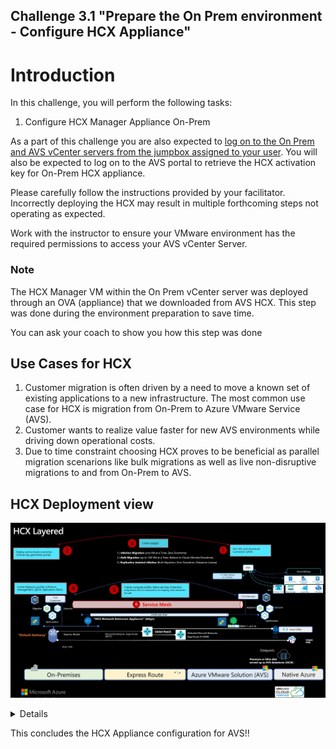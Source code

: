 Challenge 3.1
"Prepare the On Prem environment - Configure HCX Appliance"
---

# Introduction

In this challenge, you will perform the following tasks:

1.	Configure HCX Manager Appliance On-Prem

As a part of this challenge you are also expected to <u>log on to the On Prem and AVS vCenter servers from the jumpbox assigned to your user</u>. You will also be expected to log on to the AVS portal to retrieve the HCX activation key for On-Prem HCX appliance.

Please carefully follow the instructions provided by your facilitator. Incorrectly deploying the HCX may result in multiple forthcoming steps not operating as expected.

Work with the instructor to ensure your VMware environment has the required permissions to access your AVS vCenter Server.

### Note

The HCX Manager VM within the On Prem vCenter server was deployed through an OVA (appliance) that we downloaded from AVS HCX. This step was done during the environment preparation to save time.

You can ask your coach to show you how this step was done

## Use Cases for HCX

1. Customer migration is often driven by a need to move a known set of existing applications to a new infrastructure. The most common use case for HCX is migration from On-Prem to Azure VMware Service (AVS).
2. Customer wants to realize value faster for new AVS environments while driving down operational costs.
3. Due to time constraint choosing HCX proves to be beneficial as parallel migration scenarions like bulk migrations as well as live non-disruptive migrations to and from On-Prem to AVS.

## HCX Deployment view 

![](/Images/HCX/HCXLayered.png)

<details>

## Configure HCX Manager Appliance On-Prem

1.	Log in to the On Prem SDDC by login to your Azure jumpbox and by navigating to portal.azure.com. Log on to the jumpbox using the Bastian host and key in the username and password provided  within the AVS "Credentials&IP" document identified for your team

2.	Log on to your On-Prem vCenter using the "Credentials&IP" document

 ![](/Images/HCX/HCX_image3.png)

3.	Confirm that the vCenter server has hcx-manager deployed and powered on.

  ![](/Images/HCX/HCX_image4.png)

4.	Log on to the AVS private Cloud for your team in Azure Portal from where you will need to get a activation key for the HCX manager On-Prem

![](/Images/HCX/HCX_Image5.1.png)

5.	In the Azure VMware Solution portal, go to Manage > Add-ons > Migration using HCX > Connect with on-premise using HCX keys > Add > , specify the HCX Key Name (example as shown in the screenshot), and then select Add.

 ![](/Images/HCX/HCX_Image5.2.png)

6.	Use the admin credentials to sign in to the on-premises VMware HCX Manager at https://HCXManagerIP:9443. Use the "Credentials&IP" doc for this

### TIP
The admin user password is set during the VMware HCX Manager OVA file deployment.

7.	In Licensing, enter your key for HCX Advanced Key and select Activate.

![](/Images/HCX/HCX_image7.png)

### Important TIP
VMware HCX Manager must have open internet access or a proxy configured.

8.	In Datacentre Location, specify Chicago, Unted States of America and press continue

![](/Images/HCX/HCX_image8.png)

9.	In System Name, modify the name or accept the default and select Continue.

 ![](/Images/HCX/HCX_image9.png)

10.	Select Yes, Continue.

 ![](/Images/HCX/HCX_image10.png)

11.	In Connect your vCenter, provide the FQDN or IP address of your vCenter server and the appropriate credentials, and then select Continue. Use the "Credentials&IP" document for this

![](/Images/HCX/HCX_image11.png)

12. In Configure SSO/PSC, provide the FQDN or IP address of your Platform Services Controller (PSC), and then select Continue. In this case the the PSC is the same as the On-Prem vCenter server. Use the "Credentials&IP" document for the same

 ![](/Images/HCX/HCX_image12.png)

13. Verify that the information entered is correct and select Restart.

![](/Images/HCX/HCX_image13.png)

### Note
You'll experience a delay after restarting before being prompted for the next step.

After the services restart, you'll see vCenter showing as green on the screen that appears. Both vCenter and SSO must have the appropriate configuration parameters, which should be the same as the previous screen.

14.	Once HCX Appliance is restarted, log on to the HCX Manager UI – https://hcxmanagerIP:9443

15.	Go to Configuration -> vSphere Role Mapping -> replace System Administrator and Enterprise Administrator user groups with the following custom domain (instead of vsphere.local). 

Replace the domain name according to the group you have been assigned- microhack-one.zpod.io, Microhack-two.zpod.io or Microhack-three.zpod.io

 ![](/Images/HCX/HCX_image14.png)

 </details>

This concludes the HCX Appliance configuration for AVS!!


